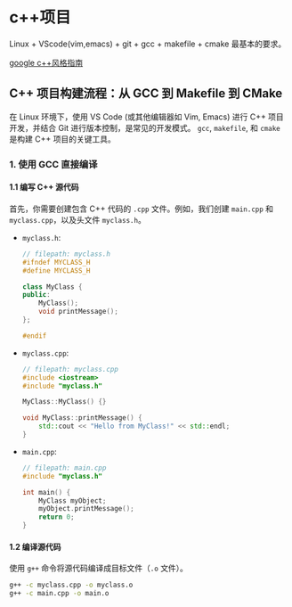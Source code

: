 # c++项目

Linux + VScode(vim,emacs) + git + gcc + makefile + cmake 最基本的要求。


[google c++风格指南](https://zh-google-styleguide.readthedocs.io/en/latest/google-cpp-styleguide/headers.html)




## C++ 项目构建流程：从 GCC 到 Makefile 到 CMake

在 Linux 环境下，使用 VS Code (或其他编辑器如 Vim, Emacs) 进行 C++ 项目开发，并结合 Git 进行版本控制，是常见的开发模式。  `gcc`, `makefile`, 和 `cmake` 是构建 C++ 项目的关键工具。

### 1. 使用 GCC 直接编译

#### 1.1 编写 C++ 源代码

首先，你需要创建包含 C++ 代码的 `.cpp` 文件。例如，我们创建 `main.cpp` 和 `myclass.cpp`，以及头文件 `myclass.h`。

*   `myclass.h`:

    ```cpp
    // filepath: myclass.h
    #ifndef MYCLASS_H
    #define MYCLASS_H

    class MyClass {
    public:
        MyClass();
        void printMessage();
    };

    #endif
    ```

*   `myclass.cpp`:

    ```cpp
    // filepath: myclass.cpp
    #include <iostream>
    #include "myclass.h"

    MyClass::MyClass() {}

    void MyClass::printMessage() {
        std::cout << "Hello from MyClass!" << std::endl;
    }
    ```

*   `main.cpp`:

    ```cpp
    // filepath: main.cpp
    #include "myclass.h"

    int main() {
        MyClass myObject;
        myObject.printMessage();
        return 0;
    }
    ```

#### 1.2 编译源代码

使用 `g++` 命令将源代码编译成目标文件（`.o` 文件）。

```bash
g++ -c myclass.cpp -o myclass.o
g++ -c main.cpp -o main.o
```




